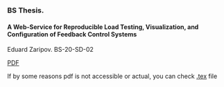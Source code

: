 ### BS Thesis. 
#### A Web-Service for Reproducible Load Testing, Visualization, and Configuration of Feedback Control Systems
Eduard Zaripov. BS-20-SD-02

[PDF](thesis.pdf)

If by some reasons pdf is not accessible or actual, you can check
[.tex](thesis.tex) file
